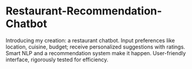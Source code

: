 # Restaurant-Recommendation-Chatbot
Introducing my creation: a restaurant chatbot. Input preferences like location, cuisine, budget; receive personalized suggestions with ratings. Smart NLP and a recommendation system make it happen. User-friendly interface, rigorously tested for efficiency.
